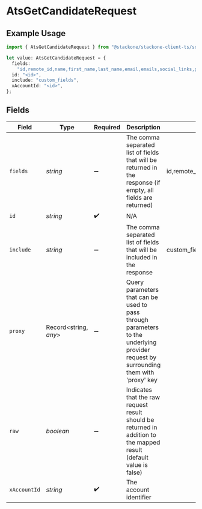 # AtsGetCandidateRequest

## Example Usage

```typescript
import { AtsGetCandidateRequest } from "@stackone/stackone-client-ts/sdk/models/operations";

let value: AtsGetCandidateRequest = {
  fields:
    "id,remote_id,name,first_name,last_name,email,emails,social_links,phone,phone_numbers,company,country,title,application_ids,remote_application_ids,hired_at,custom_fields,created_at,updated_at,unified_custom_fields",
  id: "<id>",
  include: "custom_fields",
  xAccountId: "<id>",
};
```

## Fields

| Field                                                                                                                                                                                                                | Type                                                                                                                                                                                                                 | Required                                                                                                                                                                                                             | Description                                                                                                                                                                                                          | Example                                                                                                                                                                                                              |
| -------------------------------------------------------------------------------------------------------------------------------------------------------------------------------------------------------------------- | -------------------------------------------------------------------------------------------------------------------------------------------------------------------------------------------------------------------- | -------------------------------------------------------------------------------------------------------------------------------------------------------------------------------------------------------------------- | -------------------------------------------------------------------------------------------------------------------------------------------------------------------------------------------------------------------- | -------------------------------------------------------------------------------------------------------------------------------------------------------------------------------------------------------------------- |
| `fields`                                                                                                                                                                                                             | *string*                                                                                                                                                                                                             | :heavy_minus_sign:                                                                                                                                                                                                   | The comma separated list of fields that will be returned in the response (if empty, all fields are returned)                                                                                                         | id,remote_id,name,first_name,last_name,email,emails,social_links,phone,phone_numbers,company,country,title,application_ids,remote_application_ids,hired_at,custom_fields,created_at,updated_at,unified_custom_fields |
| `id`                                                                                                                                                                                                                 | *string*                                                                                                                                                                                                             | :heavy_check_mark:                                                                                                                                                                                                   | N/A                                                                                                                                                                                                                  |                                                                                                                                                                                                                      |
| `include`                                                                                                                                                                                                            | *string*                                                                                                                                                                                                             | :heavy_minus_sign:                                                                                                                                                                                                   | The comma separated list of fields that will be included in the response                                                                                                                                             | custom_fields                                                                                                                                                                                                        |
| `proxy`                                                                                                                                                                                                              | Record<string, *any*>                                                                                                                                                                                                | :heavy_minus_sign:                                                                                                                                                                                                   | Query parameters that can be used to pass through parameters to the underlying provider request by surrounding them with 'proxy' key                                                                                 |                                                                                                                                                                                                                      |
| `raw`                                                                                                                                                                                                                | *boolean*                                                                                                                                                                                                            | :heavy_minus_sign:                                                                                                                                                                                                   | Indicates that the raw request result should be returned in addition to the mapped result (default value is false)                                                                                                   |                                                                                                                                                                                                                      |
| `xAccountId`                                                                                                                                                                                                         | *string*                                                                                                                                                                                                             | :heavy_check_mark:                                                                                                                                                                                                   | The account identifier                                                                                                                                                                                               |                                                                                                                                                                                                                      |